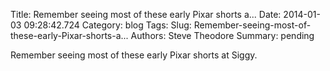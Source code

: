 Title: Remember seeing most of these early Pixar shorts a...
Date: 2014-01-03 09:28:42.724
Category: blog
Tags: 
Slug: Remember-seeing-most-of-these-early-Pixar-shorts-a...
Authors: Steve Theodore
Summary: pending

Remember seeing most of these early Pixar shorts at Siggy.

